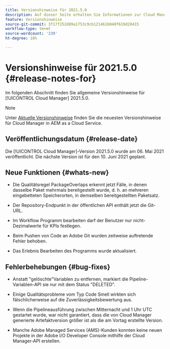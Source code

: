 ```yaml
---
title: Versionshinweise für 2021.5.0
description: Auf dieser Seite erhalten Sie Informationen zur Cloud Manager-Version 2021.5.0.
feature: Versionshinweise
source-git-commit: 3f17f252d89a1753c9cb121461b048f619d28415
workflow-type: tm+mt
source-wordcount: '239'
ht-degree: 18%

---
```


# Versionshinweise für 2021.5.0 {#release-notes-for}

Im folgenden Abschnitt finden Sie allgemeine Versionshinweise für [!UICONTROL Cloud Manager] 2021.5.0.

>[!NOTE]
>Unter [Aktuelle Versionshinweise](https://experienceleague.adobe.com/docs/experience-manager-cloud-service/onboarding/getting-access/release-notes-cloud-manager/release-notes-cm-current.html?lang=en#getting-access) finden Sie die neuesten Versionshinweise für Cloud Manager in AEM as a Cloud Service.

## Veröffentlichungsdatum {#release-date}

Die [!UICONTROL Cloud Manager]-Version 2021.5.0 wurde am 06. Mai 2021 veröffentlicht.
Die nächste Version ist für den 10. Juni 2021 geplant.

## Neue Funktionen {#whats-new}

* Die Qualitätsregel PackageOverlaps erkennt jetzt Fälle, in denen dasselbe Paket mehrmals bereitgestellt wurde, d. h. an mehreren eingebetteten Speicherorten, in demselben bereitgestellten Paketsatz.

* Der Repository-Endpunkt in der öffentlichen API enthält jetzt die Git-URL.

* Im Workflow Programm bearbeiten darf der Benutzer nur nicht-Dezimalwerte für KPIs festlegen.

* Beim Pushen von Code an Adobe Git wurden zeitweise auftretende Fehler behoben.

* Das Erlebnis Bearbeiten des Programms wurde aktualisiert.

## Fehlerbehebungen {#bug-fixes}

* Anstatt &quot;gelöschte&quot;Variablen zu entfernen, markiert die Pipeline-Variablen-API sie nur mit dem Status &quot;DELETED&quot;.

* Einige Qualitätsprobleme vom Typ Code Smell wirkten sich fälschlicherweise auf die Zuverlässigkeitsbewertung aus.

* Wenn die Pipelineausführung zwischen Mitternacht und 1 Uhr UTC gestartet wurde, war nicht garantiert, dass die von Cloud Manager generierte Artefaktversion größer ist als die am Vortag erstellte Version.

* Manche Adobe Managed Services (AMS)-Kunden konnten keine neuen Projekte in der Adobe I/O Developer Console mithilfe der Cloud Manager-API erstellen.
